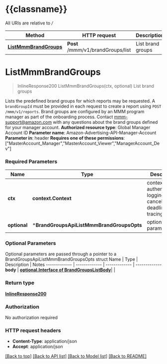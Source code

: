 # {{classname}}

All URIs are relative to */*

Method | HTTP request | Description
------------- | ------------- | -------------
[**ListMmmBrandGroups**](BrandGroupsApi.md#ListMmmBrandGroups) | **Post** /mmm/v1/brandGroups/list | List brand groups

# **ListMmmBrandGroups**
> InlineResponse200 ListMmmBrandGroups(ctx, optional)
List brand groups

Lists the predefined brand groups for which reports may be requested. A `brandGroupId` must be provided in each request to create a report using `POST /mmm/v1/reports`. Brand groups are configured by an MMM program manager as part of the onboarding process. Contact <mmm-support@amazon.com> with any questions about the brand groups defined for your manager account.  **Authorized resource type**: Global Manager Account ID  **Parameter name**: Amazon-Advertising-API-Manager-Account  **Parameter in**: header  **Requires one of these permissions**: [\"MasterAccount_Manager\",\"MasterAccount_Viewer\",\"ManagerAccount_Dev\"]

### Required Parameters

Name | Type | Description  | Notes
------------- | ------------- | ------------- | -------------
 **ctx** | **context.Context** | context for authentication, logging, cancellation, deadlines, tracing, etc.
 **optional** | ***BrandGroupsApiListMmmBrandGroupsOpts** | optional parameters | nil if no parameters

### Optional Parameters
Optional parameters are passed through a pointer to a BrandGroupsApiListMmmBrandGroupsOpts struct
Name | Type | Description  | Notes
------------- | ------------- | ------------- | -------------
 **body** | [**optional.Interface of BrandGroupsListBody**](BrandGroupsListBody.md)|  | 

### Return type

[**InlineResponse200**](inline_response_200.md)

### Authorization

No authorization required

### HTTP request headers

 - **Content-Type**: application/json
 - **Accept**: application/json

[[Back to top]](#) [[Back to API list]](../README.md#documentation-for-api-endpoints) [[Back to Model list]](../README.md#documentation-for-models) [[Back to README]](../README.md)

